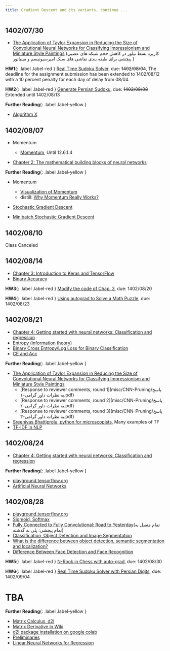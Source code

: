 ```yaml
---
title: Gradient Descent and its variants, continue ...
---
```



## 1402/07/30

* [The Application of Taylor Expansion in Reducing the Size of Convolutional Neural Networks for Classifying Impressionism and Miniature Style Paintings](https://fumcs.github.io/publications/#TaylorExpansion_in_CNN_prunning99) (کاربرد بسط تیلور در کاهش حجم شبکه های عصبی پیچشی برای طبقه بندی نقاشی های سبک امپرسیونیسم و مینیاتور
)

**HW1**{: .label .label-red } [Real Time Sudoku Solver](https://vu.um.ac.ir/mod/assign/view.php?id=454184), due: ~~1402/08/04~~,
The deadline for the assignment submission has been extended to 1402/08/12 with a 10 percent penalty for each day of delay from 08/04. 

**HW2**{: .label .label-red } [Generate Persian Sudoku](https://vu.um.ac.ir/mod/assign/view.php?id=454185), due: ~~1402/08/08~~ Extended until 1402/08/13

**Further Reading**{: .label .label-yellow }
* [Algorithm X](https://mamintoosi.github.io/slides/topics/DLX/DLX.html)



## 1402/08/07

* Momentum 
    - [Momentum](https://www.d2l.ai/chapter_optimization/momentum.html), Until 12.6.1.4

* [Chapter 2: The mathematical building blocks of neural networks](https://colab.research.google.com/github/fchollet/deep-learning-with-python-notebooks/blob/master/chapter02_mathematical-building-blocks.ipynb)

**Further Reading**{: .label .label-yellow }
* Momentum 
    - [Visualization of Momentum](https://milania.de/blog/Introduction_to_neural_network_optimizers_%5Bpart_1%5D_%E2%80%93_momentum_optimization)
    - distill: [Why Momentum Really Works?](https://distill.pub/2017/momentum/)

* [Stochastic Gradient Descent](https://www.d2l.ai/chapter_optimization/sgd.html)
* [Minibatch Stochastic Gradient Descent](https://www.d2l.ai/chapter_optimization/minibatch-sgd.html)

## 1402/08/10

Class Canceled


## 1402/08/14

* [Chapter 3: Introduction to Keras and TensorFlow](https://colab.research.google.com/github/fchollet/deep-learning-with-python-notebooks/blob/master/chapter03_introduction-to-keras-and-tf.ipynb)
* [Binary Accuracy](https://www.tensorflow.org/api_docs/python/tf/keras/metrics/BinaryAccuracy)

**HW3**{: .label .label-red } [Modify the code of Chap. 3](https://vu.um.ac.ir/mod/assign/view.php?id=458660), due: 1402/08/20

**HW4**{: .label .label-red } [Using autograd to Solve a Math Puzzle](https://vu.um.ac.ir/mod/assign/view.php?id=458994), due: 1402/08/23

## 1402/08/21

* [Chapter 4: Getting started with neural networks: Classification and regression](https://colab.research.google.com/github/fchollet/deep-learning-with-python-notebooks/blob/master/chapter04_getting-started-with-neural-networks.ipynb)
* [Entropy (information theory)](https://fa.wikipedia.org/wiki/%D8%A2%D9%86%D8%AA%D8%B1%D9%88%D9%BE%DB%8C_%D8%A7%D8%B7%D9%84%D8%A7%D8%B9%D8%A7%D8%AA)
* [Binary Cross Entropy/Log Loss for Binary Classification](https://www.analyticsvidhya.com/blog/2021/03/binary-cross-entropy-log-loss-for-binary-classification/)
* [CE and Acc](misc/LossAccExample.png)

**Further Reading**{: .label .label-yellow }
* [The Application of Taylor Expansion in Reducing the Size of Convolutional Neural Networks for Classifying Impressionism and Miniature Style Paintings](https://math-sci.ui.ac.ir/article_25351.html)
    - [Response to reviewer comments, round 1](misc/CNN-Pruning/پاسخ به نظرات داور گرامی-۱.pdf)
    - [Response to reviewer comments, round 2](misc/CNN-Pruning/پاسخ به نظرات داور گرامی-۲.pdf)
    - [Response to reviewer comments, round 3](misc/CNN-Pruning/پاسخ به نظرات داور گرامی-۳.pdf)
* [Sreenivas Bhattiprolu, python for microscopists](https://github.com/bnsreenu/python_for_microscopists), Many examples of TF
* [TF-IDF in NLP](https://www.dropbox.com/s/47s8r64yt41186q/TFIDF.zip?dl=1)

## 1402/08/24

* [Chapter 4: Getting started with neural networks: Classification and regression](https://colab.research.google.com/github/fchollet/deep-learning-with-python-notebooks/blob/master/chapter04_getting-started-with-neural-networks.ipynb)

**Further Reading**{: .label .label-yellow }
* [playground.tensorflow.org](https://playground.tensorflow.org/)
* [Artificial Neural Networks](https://www.bpesquet.fr/mlhandbook/algorithms/artificial_neural_networks.html)

## 1402/08/28

* [playground.tensorflow.org](https://playground.tensorflow.org/)
* [Sigmoid, Softmax](https://themaverickmeerkat.com/2019-10-23-Softmax/)
* [Fully Connected to Fully Convolutional: Road to Yesterday](https://fumcs.github.io/publications/#FC2FC_2022)(تمام متصل به تمام پیچشی: پلی به گذشته)
* [Classification, Object Detection and Image Segmentation](https://developer.qualcomm.com/software/qualcomm-neural-processing-sdk/learning-resources/image-segmentation-deeplab-neural-processing-sdk/classification-object-detection-segmentation)
* [What is the difference between object detection, semantic segmentation and localization?](https://cs.stackexchange.com/questions/51387/what-is-the-difference-between-object-detection-semantic-segmentation-and-local)
* [Difference Between Face Detection and Face Recognition](http://www.differencebetween.net/technology/difference-between-face-detection-and-face-recognition/)

**HW5**{: .label .label-red } [N-Rook in Chess with auto-grad](https://vu.um.ac.ir/mod/assign/view.php?id=459379), due: 1402/08/30

**HW6**{: .label .label-red } [Real Time Sudoku Solver with Persian Digits](https://vu.um.ac.ir/mod/assign/view.php?id=461848), due: 1402/09/04


# TBA 

**Further Reading**{: .label .label-yellow }

* [Matrix Calculus, d2l](https://www.d2l.ai/chapter_preliminaries/calculus.html) 
* [Matrix Derivative in Wiki](https://en.wikipedia.org/wiki/Matrix_calculus#Layout_conventions)
* [d2l package installation on google colab](https://stackoverflow.com/questions/76248695/d2l-package-installation-on-google-colab)
* [Preliminaries](https://d2l.ai/chapter_preliminaries/index.html)
* [Linear Neural Networks for Regression](https://d2l.ai/chapter_linear-regression/index.html)
